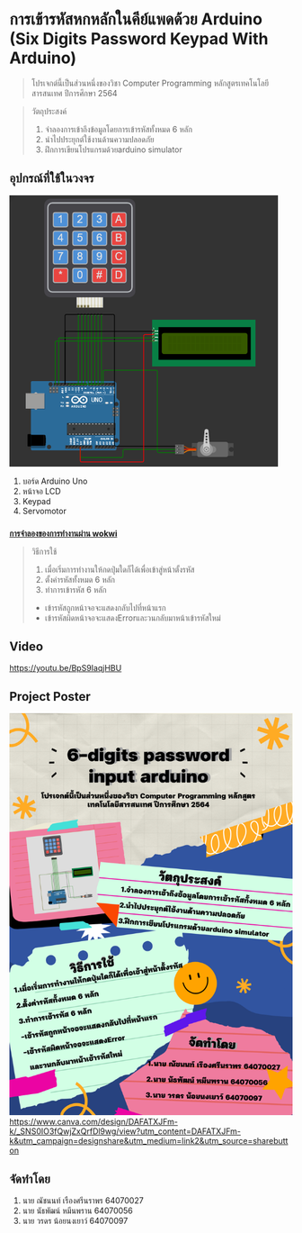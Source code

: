 # การเข้ารหัสหกหลักในคีย์แพดด้วย Arduino <br />(Six Digits Password Keypad With Arduino)
>โปรเจกต์นี้เป็นส่วนหนึ่งของวิชา Computer Programming หลักสูตรเทคโนโลยีสารสนเทศ ปีการศึกษา 2564

>วัตถุประสงค์
>1.   จำลองการเข้าถึงข้อมูลโดยการเข้ารหัสทั้งหมด 6 หลัก 
>2.   นำไปประยุกต์ใช้งานด้านความปลอดภัย
>3.   ฝึกการเขียนโปรแกรมด้วยarduino simulator 
## อุปกรณ์ที่ใช้ในวงจร

![circuits_boverview](overview.PNG)
1. บอร์ด Arduino Uno
2. หน้าจอ LCD
3. Keypad
4. Servomotor<br/>
###
[**การจำลองของการทำงานผ่าน wokwi**](https://wokwi.com/projects/331188136017134163)
>วิธีการใช้
>1.   เมื่อเริ่มการทำงานให้กดปุ่มใดก็ได้เพื่อเข้าสู่หน้าตั้งรหัส
>2.   ตั้งค่ารหัสทั้งหมด 6 หลัก
>3.   ทำการเข้ารหัส 6 หลัก
>-   เข้ารหัสถูกหน้าจอจะแสดงกลับไปที่หน้าแรก
>-   เข้ารหัสผิดหน้าจอจะแสดงErrorและวนกลับมาหน้าเข้ารหัสใหม่
## Video
https://youtu.be/BpS9IaqjHBU
## Project Poster
![poster](poster.png)
https://www.canva.com/design/DAFATXJFm-k/_SNS0IO3fQwjZxQrfDl9wg/view?utm_content=DAFATXJFm-k&utm_campaign=designshare&utm_medium=link2&utm_source=sharebutton
## จัดทำโดย
1.   นาย ณัชนนท์ เรืองศรีนราพร 64070027
2.   นาย นัธพัฒน์ หมีนพราน 64070056
3.   นาย วรดร น้อยนงเยาว์ 64070097 
